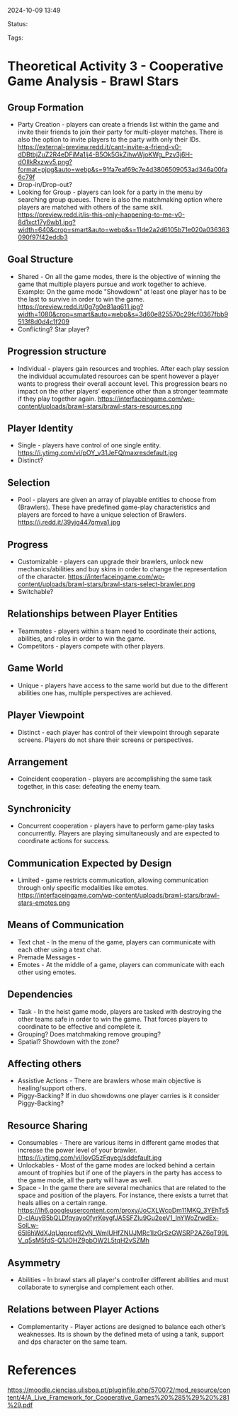 2024-10-09 13:49

Status: 

Tags: 

# Theoretical Activity 3 - Cooperative Game Analysis - Brawl Stars

## Group Formation

- Party Creation - players can create a friends list within the game and invite their friends to join their party for multi-player matches. There is also the option to invite players to the party with only their IDs. https://external-preview.redd.it/cant-invite-a-friend-v0-dDBtbjZuZ2R4eDFiMa1lj4-B5Ok5GkZihwWjoKWg_Pzv3j6H-dOIlkRxzwv5.png?format=pjpg&auto=webp&s=91fa7eaf69c7e4d3806509053ad346a00fa6c79f
- Drop-in/Drop-out?
- Looking for Group - players can look for a party in the menu by searching group queues. There is also the matchmaking option where players are matched with others of the same skill. https://preview.redd.it/is-this-only-happening-to-me-v0-8d1xct17y6wb1.jpg?width=640&crop=smart&auto=webp&s=11de2a2d6105b71e020a036363090f97f42eddb3

## Goal Structure

- Shared - On all the game modes, there is the objective of winning the game that multiple players pursue and work together to achieve. Example: On the game mode "Showdown" at least one player has to be the last to survive in order to win the game. https://preview.redd.it/0g7g0e81aq611.jpg?width=1080&crop=smart&auto=webp&s=3d60e825570c29fcf0367fbb9513f8d0d4c1f209
- Conflicting? Star player?

## Progression structure

- Individual - players gain resources and trophies. After each play session the individual accumulated resources can be spent however a player wants to progress their overall account level. This progression bears no impact on the other players’ experience other than a stronger teammate if they play together again. https://interfaceingame.com/wp-content/uploads/brawl-stars/brawl-stars-resources.png

## Player Identity

- Single - players have control of one single entity. https://i.ytimg.com/vi/pOY_v31JeFQ/maxresdefault.jpg
- Distinct?

## Selection

- Pool - players are given an array of playable entities to choose from (Brawlers). These have predefined game-play characteristics and players are forced to have a unique selection of Brawlers. https://i.redd.it/39yjg447qmva1.jpg

## Progress

- Customizable - players can upgrade their brawlers, unlock new mechanics/abilities and buy skins in order to change the representation of the character. https://interfaceingame.com/wp-content/uploads/brawl-stars/brawl-stars-select-brawler.png
- Switchable?

## Relationships between Player Entities

- Teammates - players within a team need to coordinate their actions, abilities, and roles in order to win the game. 
- Competitors - players compete with other players.

## Game World

- Unique - players have access to the same world but due to the different abilities one has, multiple perspectives are achieved. 

## Player Viewpoint

- Distinct - each player has control of their viewpoint through separate screens. Players do not share their screens or perspectives.

## Arrangement

- Coincident cooperation - players are accomplishing the same task together, in this case: defeating the enemy team.

## Synchronicity 

- Concurrent cooperation - players have to perform game-play tasks concurrently. Players are playing simultaneously and are expected to coordinate actions for success.

## Communication Expected by Design

- Limited - game restricts communication, allowing communication through only specific modalities like emotes. https://interfaceingame.com/wp-content/uploads/brawl-stars/brawl-stars-emotes.png

## Means of Communication

- Text chat - In the menu of the game, players can communicate with each other using a text chat.
- Premade Messages - 
- Emotes - At the middle of a game, players can communicate with each other using emotes.

## Dependencies

- Task - In the heist game mode, players are tasked with destroying the other teams safe in order to win the game. That forces players to coordinate to be effective and complete it.
- Grouping? Does matchmaking remove grouping?
- Spatial? Showdown with the zone?

## Affecting others

- Assistive Actions - There are brawlers whose main objective is healing/support others.
- Piggy-Backing? If in duo showdowns one player carries is it consider Piggy-Backing?

## Resource Sharing

- Consumables - There are various items in different game modes that increase the power level of your brawler. https://i.ytimg.com/vi/IoyG5zFqyeg/sddefault.jpg
- Unlockables - Most of the game modes are locked behind a certain amount of trophies but if one of the players in the party has access to the game mode, all the party will have as well. 
- Space - In the game there are several mechanics that are related to the space and position of the players. For instance, there exists a turret that heals allies on a certain range. https://lh6.googleusercontent.com/proxy/JoCXLWcpDm11MKQ_3YEhTs5D-cIAuyB5bQLDfqyayo0fyrKeygfJA5SFZIu9Gu2eeV1_lnYWoZrwdEx-SolLw-65l6hWdXJqUqprcefI2vN_WmlUHfZNUJMRc1IzGrSzGWSRP2AZ6qT99LV_q5sM5fdS-Q1JOHZ9pbOW2L5tqH2vSZMh

## Asymmetry

- Abilities - In brawl stars all player's controller different abilities and must collaborate to synergise and complement each other.

## Relations between Player Actions

- Complementarity - Player actions are designed to balance each other’s weaknesses. Its is shown by the defined meta of using a tank, support and dps character on the same team.


# References

https://moodle.ciencias.ulisboa.pt/pluginfile.php/570072/mod_resource/content/4/A_Live_Framework_for_Cooperative_Games%20%285%29%20%281%29.pdf